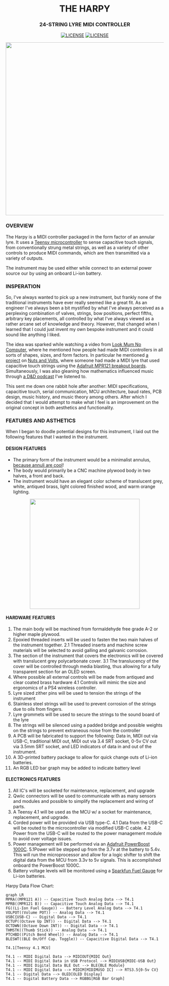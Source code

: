 #
<h1 align="center">  
THE HARPY  
</h1>

 <h3 align="center">
	24-STRING LYRE MIDI CONTROLLER
</h3>

 <p align="center">
	<a href="https://github.com/BlackbriarRabbit/Harpy-24-String-Midi-Lyre/blob/main/LICENSE"><img
	alt="LICENSE"
src="https://img.shields.io/github/license/BlackbriarRabbit/Harpy-24-String-Midi-Lyre?style=for-the-badge"></a>
<a href="https://github.com/BlackbriarRabbit/Harpy-24-String-Midi-Lyre/commits/main"><img  
alt="LICENSE"  
src="https://img.shields.io/github/commit-activity/y/BlackbriarRabbit/Harpy-24-String-Midi-Lyre?style=for-the-badge"></a>
</p>

<p align="center">
	<img src="https://raw.githubusercontent.com/BlackbriarRabbit/BlackbriarRabbit.github.io/master/img/xxxxx.png" width="550">
</p>

### OVERVIEW
The Harpy is a MIDI controller packaged in the form factor of an annular lyre. It uses a [Teensy microcontroller](https://www.pjrc.com/teensy/) to sense capacitive touch signals, from conventionally strung metal strings, as well as a variety of other controls to produce MIDI commands, which are then transmitted via a variety of outputs. 

The instrument may be used either while connect to an external power source our by using an onboard Li-ion battery.

### INSPERATION
So, I've always wanted to pick up a new instrument, but frankly none of the traditional instruments have ever really seemed like a great fit. As an engineer I've always been a bit mystified by what I've always perceived as a perplexing combination of valves, strings, bow positions, perfect fifths, arbitrary key placements, all controlled by what I've always viewed as a rather arcane set of knowledge and theory. However, that changed when I learned that I could just invent my own bespoke instrument and it could sound like anything I liked.

The idea was sparked while watching a video from [Look Mum No Computer](www.lookmumnocomputer.com), where he mentioned how people had made MIDI controllers in all sorts of shapes, sizes, and form factors. In particular he mentioned [a project](https://www.nutsvolts.com/magazine/article/build-a-midi-lyre) on [Nuts and Volts](https://www.nutsvolts.com/), where someone had made a MIDI lyre that used capacitive touch strings using the [Adafruit MPR121 breakout boards](https://www.adafruit.com/product/1982).  Simultaneously, I was also gleaning how mathematics influenced music through [a D&D podcast](https://bombardedcast.com/about) I've listened to.

This sent me down one rabbit hole after another: MIDI specifications, capacitive touch, serial communication, MCU architecture, baud rates, PCB design, music history, and music theory among others. After which I decided that I would attempt to make what I feel is an improvement on the original concept in both aesthetics and functionality. 

### FEATURES AND ASTHETICS
When I began to doodle potential designs for this instrument, I laid out the following features that I wanted in the instrument.

#### DESIGN FEATURES

 - The primary form of the instrument would be a minimalist annulus, [because annuli are cool](https://tron.fandom.com/wiki/Identity_Disc)!
 - The body would primarily be a CNC machine plywood body in two halves, a front and back.
 - The instrument would have an elegant color scheme of translucent grey, white, antiqued brass, light colored finished wood, and warm orange lighting.
<p align="center">  
<img src="https://raw.githubusercontent.com/BlackbriarRabbit/BlackbriarRabbit.github.io/master/img/pallet.svg" width="350">  
</p>

#### HARDWARE FEATURES

 1. The main body will be machined from formaldehyde free grade A-2 or higher maple plywood.
 2. Epoxied threaded inserts will be used to fasten the two main halves of the instrument together. 
 2\.1 Threaded inserts and machine screw materials will be selected to avoid galling and galvanic corrosion.
 3. The section of the instrument that covers the electronics will be covered with translucent grey polycarbonate cover. 
 3\.1 The translucency of the cover will be controlled through media blasting, thus allowing for a fully transparent section for an OLED screen.
4. Where possible all external controls will be made from antiqued and clear coated brass hardware
4\.1 Controls will mimic the size and ergonomics of a PS4 wireless controller.
6. Lyre sized zither pins will be used to tension the strings of the instrument
7. Stainless steel strings will be used to prevent corrosion of the strings due to oils from fingers.
8. Lyre grommets will be used to secure the strings to the sound board of the lyre
9.  The strings will be silenced using a padded bridge and possible weights on the strings to prevent extraneous noise from the
    controller
10. A PCB will be fabricated to support the following: Data in, MIDI out via USB-C, traditional MIDI out, MIDI out via 3.4 SRT socket,
0-5v CV out via 3.5mm SRT socket, and LED indicators of data in and out of the instrument.
11. A 3D-printed battery package to allow for quick change outs of Li-ion batteries.
12. An RGB LED bar graph may be added to indicate battery level

#### ELECTRONICS FEATURES  
  
1. All IC's will be socketed for maintenance, replacement, and upgrade
2. Qwiic connectors will be used to communicate with as many sensors and modules and possible to simplify the replacement and wiring of parts.
3. A Teensy 4.1 will be used as the MCU w/ a socket for maintenance, replacement, and upgrade.
4. Corded power will be provided via USB type-C.
4\.1 Data from the USB-C will be routed to the microcontroller via modified USB-C cable.
4\.2 Power from the USB-C will be routed to the power management module to avoid over voltage issues.
5. Power management will be performed via an [Adafruit PowerBoost 1000C](https://www.adafruit.com/product/2465).
5\.1Power will be stepped up from the 3.7v at the battery to 5.4v. This will run the microprocessor and allow for a logic shifter to shift the digital data from the MCU from 3.3v to 5v signals. This is accomplished onboard the PowerBoost 1000C.
6. Battery voltage levels will be monitored using a [Sparkfun Fuel Gauge](https://www.sparkfun.com/products/10617) for Li-ion batteries.

Harpy Data Flow Chart:

```mermaid
graph LR
MPRA((MPR121 A)) -- Capacitive Touch Analog Data --> T4.1
MPRB((MPR121 B)) -- Capacitive Touch Analog Data --> T4.1
FG((Li-Ion Fuel Gauge)) -- Battery Level Analog Data --> T4.1
VOLPOT((Volume POT)) -- Analog Data --> T4.1
USBC{USB-C} -- Digital Data --> T4.1
OCTUP((Octave Up INT)) -- Digital Data --> T4.1
OCTDWN((Octave Down INT)) -- Digital Data --> T4.1
THMSTK((Thumb Stick)) -- Analog Data --> T4.1
PTCHBD((Pitch Bend Wheel)) -- Analog Data --> T4.1
BLESWT((BLE On/Off Cap. Toggle)) -- Capacitive Digital Data --> T4.1

T4.1[Teensy 4.1 MCU]

T4.1 -- MIDI Digital Data --> MIDIOUT{MIDI Out}
T4.1 -- MIDI Digital Data in USB Protocol --> MIDIUSB{MIDI-USB Out}
T4.1 -- MIDI Digital Data BLE Out --> BLE{BLE Module}
T4.1 -- MIDI Digital Data --> MIDIM[MIDIMUSO IC] --> RTS3.5{0-5v CV} 
T4.1 -- Digital Data --> OLED[OLED Display]
T4.1 -- Digital Battery Data --> RGBBG[RGB Bar Graph]

```
